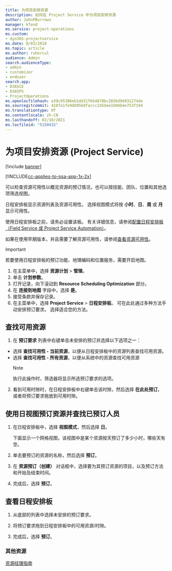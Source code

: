 ```yaml
---
title: 为项目安排资源
description: 如何在 Project Service 中为项目安排资源
author: JohnPBurrows
manager: kfend
ms.service: project-operations
ms.custom:
- dyn365-projectservice
ms.date: 8/03/2018
ms.topic: article
ms.author: ruhercul
audience: Admin
search.audienceType:
- admin
- customizer
- enduser
search.app:
- D365CE
- D365PS
- ProjectOperations
ms.openlocfilehash: e39c95386eb2dd31fb54878bc203bd94931274de
ms.sourcegitcommit: 418fa1fe9d605b8faccc2d5dee1b04b4e753f194
ms.translationtype: HT
ms.contentlocale: zh-CN
ms.lasthandoff: 02/10/2021
ms.locfileid: "5150432"
---
```

# <a name="schedule-resources-for-a-project-project-service"></a>为项目安排资源 (Project Service)

[!include [banner](../includes/psa-now-project-operations.md)]

[!INCLUDE[cc-applies-to-psa-app-1x-2x](../includes/cc-applies-to-psa-app-1x-2x.md)]

可以检查资源可用性以概览资源的预订情况，也可以按技能、团队、位置和其他选项筛选视图。  
  
日程安排板显示资源列表及资源可用性。 选择视图模式将按 **小时**、**日**、**周** 或 **月** 显示可用性。  
  
使用日程安排板之前，请务必设置该板。 有关详细信息，请参阅[配置日程安排板（Field Service 或 Project Service Automation）](https://docs.microsoft.com/dynamics365/field-service/configure-schedule-board)。
  
如果在使用早期版本，并且需要了解资源可用性，请参阅[查看资源可用性](../psa/view-resource-availability.md)。  

> [!IMPORTANT]
>  若要使用日程安排板的预订功能、地理编码和位置服务，需要开启地图。  
> 
> 1. 在主菜单中，选择 **资源计划** > **管理**。  
> 2. 单击 **计划参数**。  
> 3. 打开记录，向下滚动到 **Resource Scheduling Optimization** 部分。  
> 4. 在 **连接到地图** 字段中，选择 **是**。  
> 5. 接受条款并保存记录。  
> 6. 在主菜单中，选择 **Project Service** > **日程安排板**。 可在此处通过多种方法手动安排预订要求。 选择适合您的方法。
  
## <a name="find-available-resources"></a>查找可用资源

1.  在 **预订要求** 列表中右键单击未安排的预订并选择以下选项之一：  
  
- 选择 **查找可用性 - 当前资源**，以便从日程安排板中的资源列表查找可用资源。  
- 选择 **查找可用性 - 所有资源**，以便从系统中的资源查找可用资源  
   > [!NOTE]
   >  执行此操作时，筛选器将显示所选预订要求的选项。  
  
2. 看到可用时隙时，在日程安排板中右键单击该时隙，然后选择 **在此处预订**。 或者将预订要求拖放到可用时隙。  
  

## <a name="book-a-resource-using-the-daily-view-and-find-whos-under-booked"></a>使用日视图预订资源并查找已预订人员
  
1.  在日程安排板中，选择 **视图模式**，然后选择 **日**。  
  
    下面显示一个网格视图，该视图中是某个资源按天预订了多少小时，哪些天有空。  
  
2.  单击要预订的资源的名称，然后选择 **预订**。  
  
3.  在 **资源预订（创建）** 对话框中，选择要为其预订资源的项目，以及预订方法和开始及结束时间。  
  
4.  完成后，选择 **预订**。  
  
## <a name="view-to-the-schedule-board"></a>查看日程安排板
  
1.  从底部的列表中选择未安排的预订要求。  
  
2.  将预订要求拖到日程安排板中的可用资源/时隙。  
  
3.  完成后，选择 **预订**。  
  
### <a name="additional-resources"></a>其他资源  
 [资源经理指南](../psa/resource-manager-guide.md)

